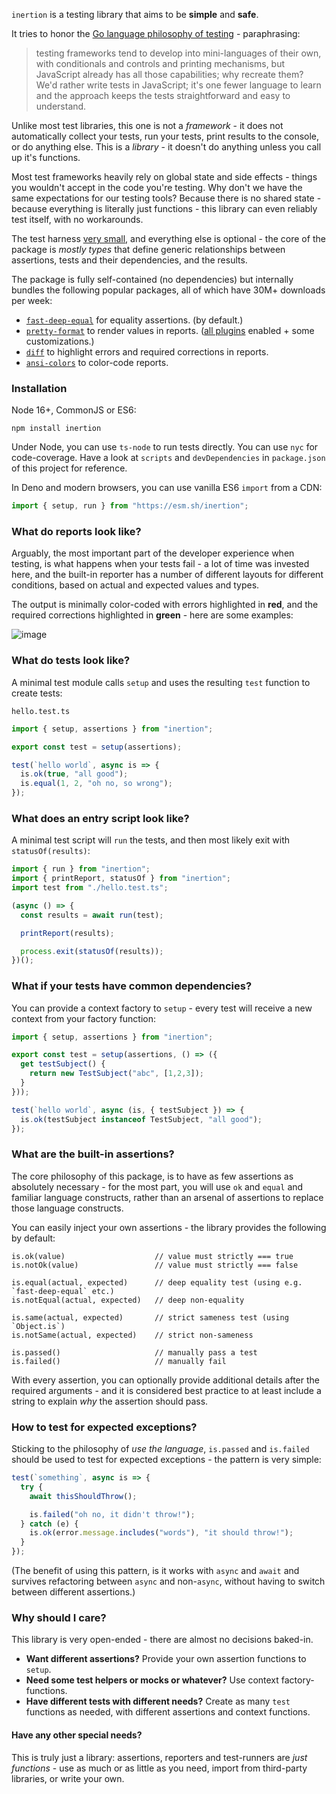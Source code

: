 `inertion` is a testing library that aims to be **simple** and **safe**.

It tries to honor the [Go language philosophy of testing](http://golang.org/doc/faq#How_do_I_write_a_unit_test) - paraphrasing:

> testing frameworks tend to develop into mini-languages of their own, with conditionals and controls and printing
> mechanisms, but JavaScript already has all those capabilities; why recreate them? We'd rather write tests in JavaScript;
> it's one fewer language to learn and the approach keeps the tests straightforward and easy to understand.

Unlike most test libraries, this one is not a *framework* - it does not automatically
collect your tests, run your tests, print results to the console, or do anything else.
This is a *library* - it doesn't do anything unless you call up it's functions.

Most test frameworks heavily rely on global state and side effects - things you
wouldn't accept in the code you're testing. Why don't we have the same expectations
for our testing tools? Because there is no shared state - because everything is literally
just functions - this library can even reliably test itself, with no workarounds.

The test harness [very small](https://github.com/mindplay-dk/inertion/blob/master/src/harness.ts),
and everything else is optional - the core of the package is *mostly types* that define
generic relationships between assertions, tests and their dependencies, and the results.

The package is fully self-contained (no dependencies) but internally bundles the following
popular packages, all of which have 30M+ downloads per week:

  * [`fast-deep-equal`](https://www.npmjs.com/package/fast-deep-equal) for equality assertions. (by default.)
  * [`pretty-format`](https://www.npmjs.com/package/pretty-format) to render values in reports. ([all plugins](https://github.com/facebook/jest/tree/main/packages/pretty-format/src/plugins) enabled + some customizations.)
  * [`diff`](https://www.npmjs.com/package/diff) to highlight errors and required corrections in reports.
  * [`ansi-colors`](https://www.npmjs.com/package/ansi-colors) to color-code reports.

### Installation

Node 16+, CommonJS or ES6:

```
npm install inertion
```

Under Node, you can use `ts-node` to run tests directly. You can use `nyc` for code-coverage.
Have a look at `scripts` and `devDependencies` in `package.json` of this project for reference.

In Deno and modern browsers, you can use vanilla ES6 `import` from a CDN:

```js
import { setup, run } from "https://esm.sh/inertion";
```

### What do reports look like?

Arguably, the most important part of the developer experience when testing, is what happens when
your tests fail - a lot of time was invested here, and the built-in reporter has a number of
different layouts for different conditions, based on actual and expected values and types.

The output is minimally color-coded with errors highlighted in **red**, and the required
corrections highlighted in **green** - here are some examples:

![image](https://user-images.githubusercontent.com/103348/161727833-9f6c086f-1333-4803-8421-a99f9f98e945.png)

### What do tests look like?

A minimal test module calls `setup` and uses the resulting `test` function to create tests:

`hello.test.ts`
```ts
import { setup, assertions } from "inertion";

export const test = setup(assertions);

test(`hello world`, async is => {
  is.ok(true, "all good");
  is.equal(1, 2, "oh no, so wrong");
});
```

### What does an entry script look like?

A minimal test script will `run` the tests, and then most
likely exit with `statusOf(results)`:

```ts
import { run } from "inertion";
import { printReport, statusOf } from "inertion";
import test from "./hello.test.ts";

(async () => {
  const results = await run(test);

  printReport(results);

  process.exit(statusOf(results));
})();
```

### What if your tests have common dependencies?

You can provide a context factory to `setup` - every test will receive a new context from your factory function:

```ts
import { setup, assertions } from "inertion";

export const test = setup(assertions, () => ({
  get testSubject() {
    return new TestSubject("abc", [1,2,3]);
  }
}));

test(`hello world`, async (is, { testSubject }) => {
  is.ok(testSubject instanceof TestSubject, "all good");
});
```

### What are the built-in assertions?

The core philosophy of this package, is to have as few assertions as absolutely necessary - for
the most part, you will use `ok` and `equal` and familiar language constructs, rather than an
arsenal of assertions to replace those language constructs.

You can easily inject your own assertions - the library provides the following by default:

    is.ok(value)                    // value must strictly === true
    is.notOk(value)                 // value must strictly === false

    is.equal(actual, expected)      // deep equality test (using e.g. `fast-deep-equal` etc.)
    is.notEqual(actual, expected)   // deep non-equality

    is.same(actual, expected)       // strict sameness test (using `Object.is`)
    is.notSame(actual, expected)    // strict non-sameness

    is.passed()                     // manually pass a test
    is.failed()                     // manually fail

With every assertion, you can optionally provide additional details after the required arguments -
and it is considered best practice to at least include a string to explain *why* the assertion
should pass.

### How to test for expected exceptions?

Sticking to the philosophy of *use the language*, `is.passed` and `is.failed` should be used to
test for expected exceptions - the pattern is very simple:

```ts
test(`something`, async is => {
  try {
    await thisShouldThrow();

    is.failed("oh no, it didn't throw!");
  } catch (e) {
    is.ok(error.message.includes("words"), "it should throw!");
  }
});
```

(The benefit of using this pattern, is it works with `async` and `await` and survives refactoring
between `async` and non-`async`, without having to switch between different assertions.)

### Why should I care?

This library is very open-ended - there are almost no decisions baked-in.

* **Want different assertions?** Provide your own assertion functions to `setup`.
* **Need some test helpers or mocks or whatever?** Use context factory-functions.
* **Have different tests with different needs?** Create as many `test` functions as needed, with different assertions and context functions.

#### Have any other special needs?

This is truly just a library: assertions, reporters and test-runners are *just functions* -
use as much or as little as you need, import from third-party libraries, or write your own.
